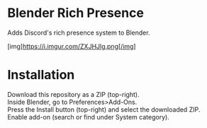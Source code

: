 # Blender Rich Presence
 Adds Discord's rich presence system to Blender. <br>
 
 [img]https://i.imgur.com/ZXJHJlg.png[/img]

# Installation
 Download this repository as a ZIP (top-right).  <br>
 Inside Blender, go to Preferences>Add-Ons. <br>
 Press the Install button (top-right) and select the downloaded ZIP. <br>
 Enable add-on (search or find under System category). <br>
